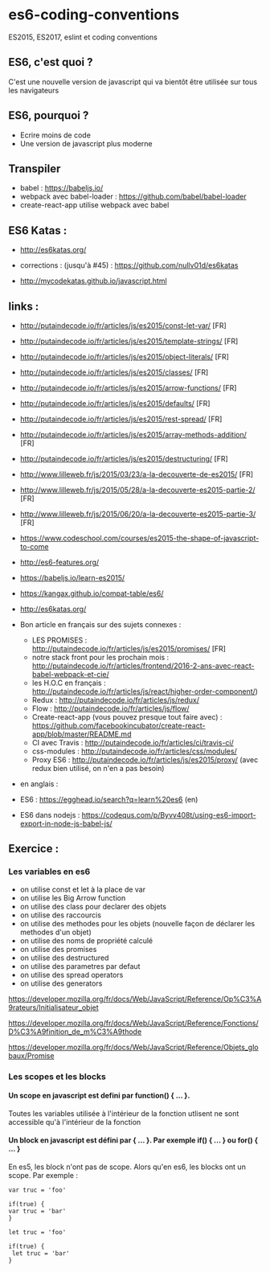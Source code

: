 # es6-coding-conventions
ES2015, ES2017, eslint et coding conventions

## ES6, c'est quoi ?

C'est une nouvelle version de javascript qui va bientôt être utilisée sur tous les navigateurs

## ES6, pourquoi ?

* Ecrire moins de code
* Une version de javascript plus moderne

## Transpiler

* babel : https://babeljs.io/
* webpack avec babel-loader : https://github.com/babel/babel-loader
* create-react-app utilise webpack avec babel

## ES6 Katas :

* http://es6katas.org/
* corrections : (jusqu'à #45) : https://github.com/nullv01d/es6katas

* http://mycodekatas.github.io/javascript.html

## links :

* http://putaindecode.io/fr/articles/js/es2015/const-let-var/ [FR]
* http://putaindecode.io/fr/articles/js/es2015/template-strings/ [FR]
* http://putaindecode.io/fr/articles/js/es2015/object-literals/ [FR]
* http://putaindecode.io/fr/articles/js/es2015/classes/ [FR]
* http://putaindecode.io/fr/articles/js/es2015/arrow-functions/ [FR]
* http://putaindecode.io/fr/articles/js/es2015/defaults/ [FR]
* http://putaindecode.io/fr/articles/js/es2015/rest-spread/ [FR]
* http://putaindecode.io/fr/articles/js/es2015/array-methods-addition/ [FR]
* http://putaindecode.io/fr/articles/js/es2015/destructuring/ [FR]
* http://www.lilleweb.fr/js/2015/03/23/a-la-decouverte-de-es2015/ [FR]
* http://www.lilleweb.fr/js/2015/05/28/a-la-decouverte-es2015-partie-2/ [FR]
* http://www.lilleweb.fr/js/2015/06/20/a-la-decouverte-es2015-partie-3/ [FR]
* https://www.codeschool.com/courses/es2015-the-shape-of-javascript-to-come
* http://es6-features.org/
* https://babeljs.io/learn-es2015/
* https://kangax.github.io/compat-table/es6/
* http://es6katas.org/

* Bon article en français sur des sujets connexes :
  
  * LES PROMISES : http://putaindecode.io/fr/articles/js/es2015/promises/ [FR]
  * notre stack front pour les prochain mois : http://putaindecode.io/fr/articles/frontend/2016-2-ans-avec-react-babel-webpack-et-cie/
  * les H.O.C en français : http://putaindecode.io/fr/articles/js/react/higher-order-component/)
  * Redux : http://putaindecode.io/fr/articles/js/redux/
  * Flow : http://putaindecode.io/fr/articles/js/flow/
  * Create-react-app (vous pouvez presque tout faire avec) : https://github.com/facebookincubator/create-react-app/blob/master/README.md
  * CI avec Travis : http://putaindecode.io/fr/articles/ci/travis-ci/
  * css-modules : http://putaindecode.io/fr/articles/css/modules/
  * Proxy ES6 : http://putaindecode.io/fr/articles/js/es2015/proxy/ (avec redux bien utilisé, on n'en a pas besoin)
  
 * en anglais :
 
  * ES6 : https://egghead.io/search?q=learn%20es6 (en)
  * ES6 dans nodejs : https://codequs.com/p/Byvv408t/using-es6-import-export-in-node-js-babel-js/
  
 ## Exercice :
 
### Les variables en es6
 
* on utilise const et let à la place de var
* on utilise les Big Arrow function 
* on utilise des class pour declarer des objets
* on utilise des raccourcis
* on utilise des methodes pour les objets (nouvelle façon de  déclarer les methodes d'un objet)
* on utilise des noms de propriété calculé
* on utilise des promises
* on utilise des destructured
* on utilise des parametres par defaut
* on utilise des spread operators
* on utilise des generators

https://developer.mozilla.org/fr/docs/Web/JavaScript/Reference/Op%C3%A9rateurs/Initialisateur_objet

https://developer.mozilla.org/fr/docs/Web/JavaScript/Reference/Fonctions/D%C3%A9finition_de_m%C3%A9thode

https://developer.mozilla.org/fr/docs/Web/JavaScript/Reference/Objets_globaux/Promise


### Les scopes et les blocks
 
#### Un scope en javascript est defini par function() { ... }.
 
 Toutes les variables utilisée à l'intérieur de la fonction utlisent ne sont accessible qu'à l'intérieur de la fonction
 
#### Un block en javascript est défini par { ... }. Par exemple if() { ... } ou for() { ... }
 
 En es5, les block n'ont pas de scope. Alors qu'en es6, les blocks ont un scope. Par exemple :
 
  ``` es5
 var truc = 'foo'
 
 if(true) {
  var truc = 'bar'
 }
 ``` 
 
 ``` es6
 let truc = 'foo'
 
 if(true) {
  let truc = 'bar'
 }
 ``` 
 
 
 
 
 
 
 
 

